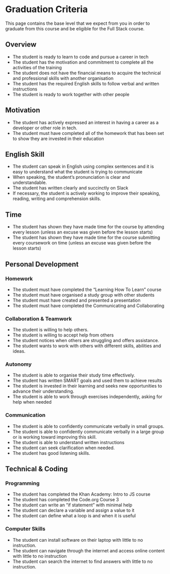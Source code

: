 # Graduation Criteria

This page contains the base level that we expect from you in order to graduate from this course and be eligible for the Full Stack course.

## Overview

* The student is ready to learn to code and pursue a career in tech
* The student has the motivation and commitment to complete all the activities of the training
* The student does not have the financial means to acquire the technical and professional skills with another organisation
* The student has the required English skills to follow verbal and written instructions
* The student is ready to work together with other people

## Motivation

* The student has actively expressed an interest in having a career as a developer or other role in tech. 
* The student must have completed all of the homework that has been set to show they are invested in their education

## English Skill

* The student can speak in English using complex sentences and it is easy to understand what the student is trying to communicate
* When speaking, the student’s pronunciation is clear and understandable. 
* The student has written clearly and succinctly on Slack
* If necessary, the student is actively working to improve their speaking, reading, writing and comprehension skills. 

## Time

* The student has shown they have made time for the course by attending every lesson \(unless an excuse was given before the lesson starts\)
* The student has shown they have made time for the course submitting every coursework on time \(unless an excuse was given before the lesson starts\)

## Personal Development

### Homework

* The student must have completed the “Learning How To Learn” course
* The student must have organised a study group with other students
* The student must have created and presented a presentation
* The student must have completed the Communicating and Collaborating 

### Collaboration & Teamwork

* The student is willing to help others.
* The student is willing to accept help from others
* The student notices when others are struggling and offers assistance. 
* The student wants to work with others with different skills, abilities and ideas.

### Autonomy

* The student is able to organise their study time effectively.
* The student has written SMART goals and used them to achieve results
* The student is invested in their learning and seeks new opportunities to advance their understanding. 
* The student is able to work through exercises independently, asking for help when needed

### Communication

* The student is able to confidently communicate verbally in small groups.
* The student is able to confidently communicate verbally in a large group or is working toward improving this skill. 
* The student is able to understand written instructions 
* The student can seek clarification when needed. 
* The student has good listening skills.

## Technical & Coding

### Programming

* The student has completed the Khan Academy: Intro to JS course
* The student has completed the Code.org Course 3
* The student can write an “if statement” with minimal help
* The student can declare a variable and assign a value to it
* The student can define what a loop is and when it is useful

### Computer Skills

* The student can install software on their laptop with little to no instruction.
* The student can navigate through the internet and access online content with little to no instruction
* The student can search the internet to find answers with little to no instruction.

